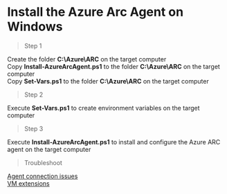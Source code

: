 # Install the Azure Arc Agent on Windows

> Step 1

Create the folder **C:\Azure\ARC** on the target computer<br/>
Copy **Install-AzureArcAgent.ps1** to the folder **C:\Azure\ARC** on the target computer<br/>
Copy **Set-Vars.ps1** to the folder **C:\Azure\ARC** on the target computer<br/>

> Step 2

Execute **Set-Vars.ps1** to create environment variables on the target computer<br/>

> Step 3

Execute **Install-AzureArcAgent.ps1** to install and configure the Azure ARC agent on the target computer<br/>

> Troubleshoot

[Agent connection issues](https://docs.microsoft.com/en-us/azure/azure-arc/servers/troubleshoot-agent-onboard#agent-error-codes/)<br/>
[VM extensions](https://docs.microsoft.com/en-us/azure/azure-arc/servers/troubleshoot-vm-extensions#general-troubleshooting/)